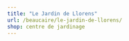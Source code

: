 ```yaml
---
title: "Le Jardin de Llorens"
url: /beaucaire/le-jardin-de-llorens/
shop: centre de jardinage
---
```

